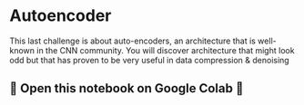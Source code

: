# Autoencoder

This last challenge is about auto-encoders, an architecture that is well-known in the CNN community. You will discover architecture that might look odd but that has proven to be very useful in data compression & denoising

## 🚨 Open this notebook on Google Colab 🚨
